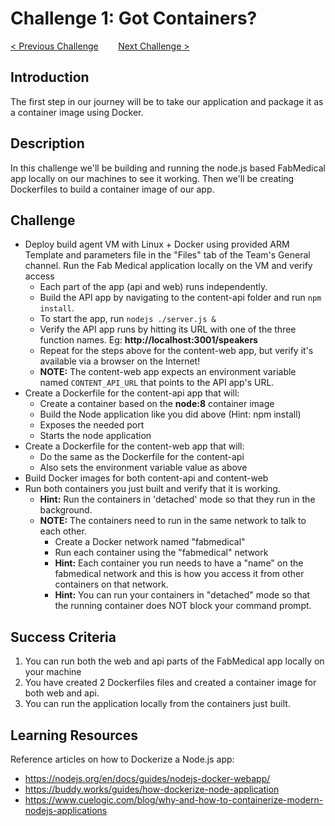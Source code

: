 # Challenge 1: Got Containers?

[< Previous Challenge](./00-prereqs.md)&nbsp;&nbsp;&nbsp;&nbsp;&nbsp;&nbsp;&nbsp;&nbsp;[Next Challenge >](./02-acr.md)

## Introduction

The first step in our journey will be to take our application and package it as a container image using Docker.

## Description

In this challenge we'll be building and running the node.js based FabMedical app locally on our machines to see it working. Then we'll be creating Dockerfiles to build a container image of our app.

## Challenge

- Deploy build agent VM with Linux + Docker using provided ARM Template and parameters file in the "Files" tab of the Team's General channel. Run the Fab Medical application locally on the VM and verify access
	- Each part of the app (api and web) runs independently.
	- Build the API app by navigating to the content-api folder and run `npm install`.
	- To start the app, run `nodejs ./server.js &`
	- Verify the API app runs by hitting its URL with one of the three function names. Eg: **http://localhost:3001/speakers**
	- Repeat for the steps above for the content-web app, but verify it's available via a browser on the Internet!
	- **NOTE:** The content-web app expects an environment variable named `CONTENT_API_URL` that points to the API app's URL. 
- Create a Dockerfile for the content-api app that will:
	- Create a container based on the **node:8** container image
	- Build the Node application like you did above (Hint: npm install)
	- Exposes the needed port
	- Starts the node application
- Create a Dockerfile for the content-web app that will:
	- Do the same as the Dockerfile for the content-api
	- Also sets the environment variable value as above
- Build Docker images for both content-api and content-web
- Run both containers you just built and verify that it is working. 
	- **Hint:** Run the containers in 'detached' mode so that they run in the background.
	- **NOTE:** The containers need to run in the same network to talk to each other. 
		- Create a Docker network named "fabmedical"
		- Run each container using the "fabmedical" network
		- **Hint:** Each container you run needs to have a "name" on the fabmedical network and this is how you access it from other containers on that network.
		- **Hint:** You can run your containers in "detached" mode so that the running container does NOT block your command prompt.

## Success Criteria

1. You can run both the web and api parts of the FabMedical app locally on your machine
1. You have created 2 Dockerfiles files and created a container image for both web and api.
1. You can run the application locally from the containers just built.

## Learning Resources

Reference articles on how to Dockerize a Node.js app:
- https://nodejs.org/en/docs/guides/nodejs-docker-webapp/
- https://buddy.works/guides/how-dockerize-node-application
- https://www.cuelogic.com/blog/why-and-how-to-containerize-modern-nodejs-applications 